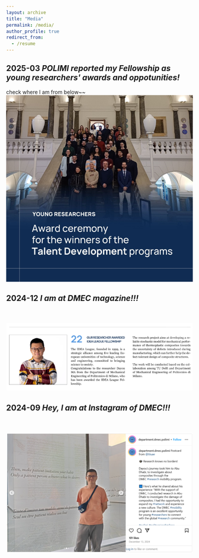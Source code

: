 ```yaml
---
layout: archive
title: "Media"
permalink: /media/
author_profile: true
redirect_from:
  - /resume
---
```


2025-03 _POLIMI reported my Fellowship as young researchers' awards and oppotunities!_
---
check where I am from below~~
[<br/><img src='/images/20250317.png'>](https://www.linkedin.com/posts/polimi_premiati-i-vincitori-dei-percorsi-di-talent-activity-7306607603806044160-YliE/?utm_source=share&utm_medium=member_ios&rcm=ACoAACmZVoEBBiKXl2H5y86ciulGHqgOyFA25TI)

2024-12 _I am at DMEC magazine!!!_
---
[<br/><img src='/images/media202412.png'>](https://www.mecc.polimi.it/chi-siamo/magazine/meccanica-magazine-6)
---

2024-09 _Hey, I am at Instagram of DMEC!!!_
---
[<br/><img src='/images/media2024.png'>](https://www.instagram.com/p/DDhxjbPNBX1/?igsh=MWMzbGZqcWIxaXY4aw%3D%3D&img_index=1)
---
